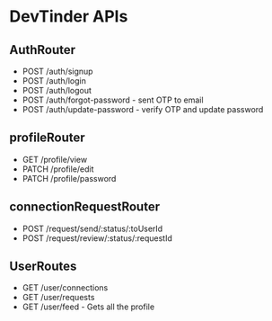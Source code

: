 # DevTinder APIs

## AuthRouter
- POST /auth/signup
- POST /auth/login
- POST /auth/logout
- POST /auth/forgot-password - sent OTP to email 
- POST /auth/update-password - verify OTP and update password

## profileRouter
- GET /profile/view
- PATCH /profile/edit
- PATCH /profile/password

## connectionRequestRouter
- POST /request/send/:status/:toUserId
- POST /request/review/:status/:requestId

## UserRoutes
- GET /user/connections
- GET /user/requests
- GET /user/feed - Gets all the profile